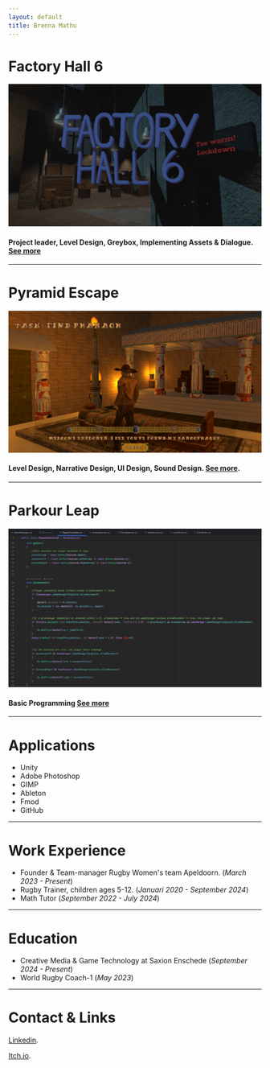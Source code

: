 ```yaml
---
layout: default
title: Brenna Mathu
---
```


# Factory Hall 6
![Factory_Hall_6](/assets/img/Facory_Hall_6_Portfolio_menu.png)
#### Project leader, Level Design, Greybox, Implementing Assets & Dialogue. [See more](./FactoryHall6.md)

***

# Pyramid Escape
![Pyramid_Escape](/assets/img/Pyramid_Escape_portfolio_menu.png)
#### Level Design, Narrative Design, UI Design, Sound Design. [See more](./PyramidEscape.md).

***

# Parkour Leap
![Parkour_Leap](/assets/img/Parkour_Leap_PlayerController.png)
#### Basic Programming [See more](./ParkourLeap.md)

***

# Applications
- Unity
- Adobe Photoshop
- GIMP
- Ableton
- Fmod
- GitHub

***

# Work Experience
- Founder & Team-manager Rugby Women's team Apeldoorn. (_March 2023 - Present_)
- Rugby Trainer, children ages 5-12. (_Januari 2020 - September 2024_)
- Math Tutor (_September 2022 - July 2024_)

***

# Education
- Creative Media & Game Technology at Saxion Enschede (_September 2024 - Present_)
- World Rugby Coach-1 (_May 2023_)

***

# Contact & Links
[Linkedin](https://www.linkedin.com/in/brenna-mathu-209956331/).

[Itch.io](https://brenna-mathu.itch.io).
